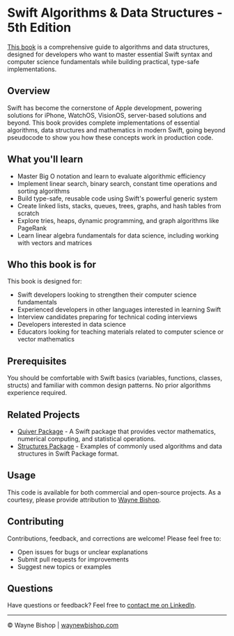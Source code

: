 # Swift Algorithms & Data Structures - 5th Edition

[This book](index.md) is a comprehensive guide to algorithms and data structures, designed for developers who want to master essential Swift syntax and computer science fundamentals while building practical, type-safe implementations.

## Overview

Swift has become the cornerstone of Apple development, powering solutions for iPhone, WatchOS, VisionOS, server-based solutions and beyond. This book provides complete implementations of essential algorithms, data structures and mathematics in modern Swift, going beyond pseudocode to show you how these concepts work in production code.

## What you'll learn

- Master Big O notation and learn to evaluate algorithmic efficiency
- Implement linear search, binary search, constant time operations and sorting algorithms
- Build type-safe, reusable code using Swift's powerful generic system
- Create linked lists, stacks, queues, trees, graphs, and hash tables from scratch
- Explore tries, heaps, dynamic programming, and graph algorithms like PageRank
- Learn linear algebra fundamentals for data science, including working with vectors and matrices

## Who this book is for

This book is designed for:

- Swift developers looking to strengthen their computer science fundamentals
- Experienced developers in other languages interested in learning Swift
- Interview candidates preparing for technical coding interviews
- Developers interested in data science
- Educators looking for teaching materials related to computer science or vector mathematics

## Prerequisites

You should be comfortable with Swift basics (variables, functions, classes, structs) and familiar with common design patterns. No prior algorithms experience required.

## Related Projects

- [Quiver Package](https://github.com/waynewbishop/bishop-algorithms-quiver-package) - A Swift package that provides vector mathematics, numerical computing, and statistical operations.
- [Structures Package](https://github.com/waynewbishop/bishop-algorithms-swift-package) - Examples of commonly used algorithms and data structures in Swift Package format.

## Usage

This code is available for both commercial and open-source projects. As a courtesy, please provide attribution to [Wayne Bishop](https://www.linkedin.com/in/waynebishop). 

## Contributing

Contributions, feedback, and corrections are welcome! Please feel free to:
- Open issues for bugs or unclear explanations
- Submit pull requests for improvements
- Suggest new topics or examples

## Questions

Have questions or feedback? Feel free to [contact me on LinkedIn](https://www.linkedin.com/in/waynebishop/).

---

© Wayne Bishop | [waynewbishop.com](https://www.linkedin.com/in/waynebishop/)
